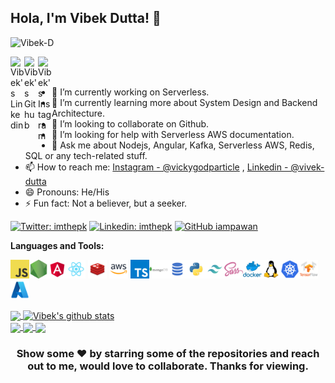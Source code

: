 ## Hola, I'm Vibek Dutta! 👋

<p align="left"> <img src="https://komarev.com/ghpvc/?username=Vibek-D&label=Views&color=blue&style=plastic" alt="Vibek-D" /> </p>

<a href="https://www.linkedin.com/in/vivek-dutta-bb213b15a/">
  <img align="left" alt="Vibek's Linkedin" width="22px" src="https://cdn.jsdelivr.net/npm/simple-icons@v3/icons/linkedin.svg" />
</a>
<a href="https://github.com/Vibek-D">
  <img align="left" alt="Vibek's Github" width="22px" src="https://cdn.jsdelivr.net/npm/simple-icons@v3/icons/github.svg" />
</a>
<a href="https://www.instagram.com/vickygodparticle/">
  <img align="left" alt="Vibek's Instagram" width="22px" src="https://cdn.jsdelivr.net/npm/simple-icons@v3/icons/instagram.svg" />
</a>

<br/>
<br/>


- 🔭 I’m currently working on Serverless.
- 🌱 I’m currently learning more about System Design and Backend Architecture.
- 👯 I’m looking to collaborate on Github.
- 🤔 I’m looking for help with Serverless AWS documentation.
- 💬 Ask me about Nodejs, Angular, Kafka, Serverless AWS, Redis, SQL or any tech-related stuff.
- 📫 How to reach me: [Instagram - @vickygodparticle](https://www.instagram.com/vickygodparticle/) , [Linkedin - @vivek-dutta](https://www.linkedin.com/in/vivek-dutta-bb213b15a/)
- 😄 Pronouns: He/His
- ⚡ Fun fact: Not a believer, but a seeker.

[![Twitter: imthepk](https://img.shields.io/twitter/follow/VikiisbckDutta?style=social)](https://twitter.com/VikiisbckDutta)
[![Linkedin: imthepk](https://img.shields.io/badge/-vivekdutta-blue?style=flat-square&logo=Linkedin&logoColor=white&link=https://www.linkedin.com/in/vivek-dutta-bb213b15a/)](https://www.linkedin.com/in/vivek-dutta-bb213b15a/)
[![GitHub iampawan](https://img.shields.io/github/followers/Vibek-D?label=follow&style=social)](https://github.com/Vibek-D)

**Languages and Tools:**  

<code><img height="30" src="https://raw.githubusercontent.com/github/explore/80688e429a7d4ef2fca1e82350fe8e3517d3494d/topics/javascript/javascript.png"></code><code><img height="30" src="https://raw.githubusercontent.com/github/explore/80688e429a7d4ef2fca1e82350fe8e3517d3494d/topics/nodejs/nodejs.png"></code><code><img height="30" src="https://raw.githubusercontent.com/github/explore/80688e429a7d4ef2fca1e82350fe8e3517d3494d/topics/angular/angular.png"></code><code><img height="30" src="https://raw.githubusercontent.com/github/explore/80688e429a7d4ef2fca1e82350fe8e3517d3494d/topics/react/react.png"></code>    <code><img height="30" src="https://raw.githubusercontent.com/github/explore/80688e429a7d4ef2fca1e82350fe8e3517d3494d/topics/redis/redis.png"></code> <code><img height="30" src="https://raw.githubusercontent.com/github/explore/80688e429a7d4ef2fca1e82350fe8e3517d3494d/topics/aws/aws.png"></code>  <code><img height="30" src="https://raw.githubusercontent.com/github/explore/80688e429a7d4ef2fca1e82350fe8e3517d3494d/topics/typescript/typescript.png"></code><code><img height="30" src="https://raw.githubusercontent.com/github/explore/80688e429a7d4ef2fca1e82350fe8e3517d3494d/topics/mongodb/mongodb.png"></code><code><img height="30" src="https://raw.githubusercontent.com/github/explore/80688e429a7d4ef2fca1e82350fe8e3517d3494d/topics/sql/sql.png"></code><code><img height="30" src="https://raw.githubusercontent.com/github/explore/80688e429a7d4ef2fca1e82350fe8e3517d3494d/topics/python/python.png"></code><code><img height="30" src="https://raw.githubusercontent.com/github/explore/80688e429a7d4ef2fca1e82350fe8e3517d3494d/topics/tailwind/tailwind.png"></code><code><img height="30" src="https://raw.githubusercontent.com/github/explore/80688e429a7d4ef2fca1e82350fe8e3517d3494d/topics/sass/sass.png"></code><code><img height="30" src="https://raw.githubusercontent.com/github/explore/80688e429a7d4ef2fca1e82350fe8e3517d3494d/topics/docker/docker.png"></code><code><img height="30" src="https://raw.githubusercontent.com/github/explore/80688e429a7d4ef2fca1e82350fe8e3517d3494d/topics/linux/linux.png"></code><code><img height="30" src="https://raw.githubusercontent.com/github/explore/80688e429a7d4ef2fca1e82350fe8e3517d3494d/topics/kubernetes/kubernetes.png"></code><code><img height="30" src="https://raw.githubusercontent.com/github/explore/80688e429a7d4ef2fca1e82350fe8e3517d3494d/topics/tensorflow/tensorflow.png"></code><code><img height="30" src="https://raw.githubusercontent.com/github/explore/80688e429a7d4ef2fca1e82350fe8e3517d3494d/topics/azure/azure.png"></code>

<div align="left">
<a href="https://github.com/Vibek-D">
  <img align="center" height="200" src="https://github-readme-stats.vercel.app/api/top-langs/?username=Vibek-D&theme=light&hide_langs_below=1" />
</a>

<a href="https://github.com/Vibek-D">
 <img height="300" margin="0" width="480" padding="0" align="center" src="https://github-readme-stats.vercel.app/api?username=Vibek-D&show_icons=true&theme=light&line_height=27" alt="Vibek's github stats"/>
</a>

</div>

<a href="https://github.com/Vibek-D/Serverless-Todo-Typescript">
  <img align="center" width="230" src="https://github-readme-stats.vercel.app/api/pin/?username=Vibek-D&repo=Serverless-Todo-Typescript&theme=light" />

</a>
<a href="https://github.com/iampawan/VelocityX">
 <img align="center" width="230" src="https://github-readme-stats.vercel.app/api/pin/?username=iampawan&repo=VelocityX&theme=light" />
</a>


</a>
<a href="https://github.com/iampawan/VelocityX">
 <img align="center" width="230" src="https://github-readme-stats.vercel.app/api/pin/?username=iampawan&repo=VelocityX&theme=light" />
</a>

<div align="center">

### Show some ❤️ by starring some of the repositories and reach out to me, would love to collaborate. Thanks for viewing.

</div>
